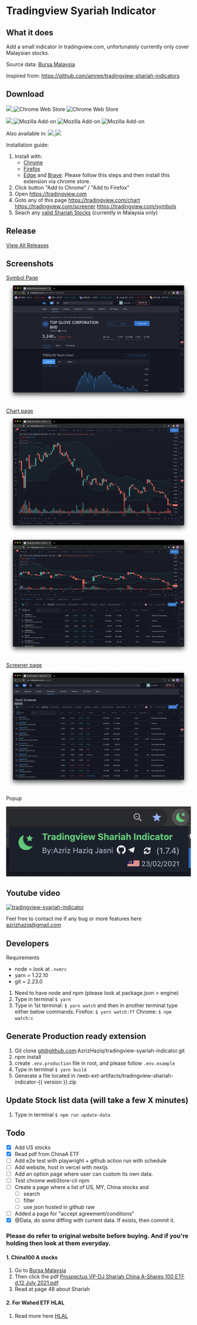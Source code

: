 # Tradingview Syariah Indicator 

## What it does
Add a small indicator in tradingview.com, unfortunately currently only cover Malaysian stocks.

Source data:
[Bursa Malaysia](https://www.bursamalaysia.com/market_information/equities_prices?legend%5B%5D=%5BS%5D&sort_by=short_name&sort_dir=asc&page=1)

Inspired from: 
https://github.com/amree/tradingview-shariah-indicators

## Download

<a target="_blank" rel="noopener noreferrer"
   title="Download Tradingview Shariah indicator in Chrome now"
   href="https://chrome.google.com/webstore/detail/tradingview-shariah-indic/eogackkjbjbbmlkbakekhaanphmnpkgf?utm_source=github&utm_medium=website&utm_campaign=shariah-invest">
    <img src="https://raw.githubusercontent.com/alrra/browser-logos/master/src/chrome/chrome_128x128.png" width="48" />
</a>
![Chrome Web Store](https://img.shields.io/chrome-web-store/v/eogackkjbjbbmlkbakekhaanphmnpkgf?color=blue&label=version)
![Chrome Web Store](https://img.shields.io/chrome-web-store/users/eogackkjbjbbmlkbakekhaanphmnpkgf?color=blue)



<a target="_blank" rel="noopener noreferrer"
   title="Download Tradingview Shariah indicator in Firefox now" 
   href="https://addons.mozilla.org/en-US/firefox/addon/tradingview-shariah-indicator?utm_source=github&utm_medium=website&utm_campaign=shariah-invest">
    <img src="https://raw.githubusercontent.com/alrra/browser-logos/master/src/firefox/firefox_128x128.png" width="48" />
</a>
![Mozilla Add-on](https://img.shields.io/amo/v/tradingview-shariah-indicator?color=orange&label=version)
![Mozilla Add-on](https://img.shields.io/amo/users/tradingview-shariah-indicator?color=orange)
![Mozilla Add-on](https://img.shields.io/amo/rating/tradingview-shariah-indicator?color=orange)


Also available in: 
<a target="_blank" rel="noopener noreferrer"
   title="Download Tradingview Shariah indicator in Edge now" 
   href="https://support.microsoft.com/en-my/help/4027935/microsoft-edge-add-or-remove-browser-extensions">
    <img src="https://raw.githubusercontent.com/alrra/browser-logos/master/src/edge/edge_128x128.png" width="24" />
</a>
<a target="_blank" rel="noopener noreferrer"
   title="Download Tradingview Shariah indicator in Brave now" 
   href="https://support.brave.com/hc/en-us/articles/360017909112-How-can-I-add-extensions-to-Brave-">
    <img src="https://raw.githubusercontent.com/alrra/browser-logos/master/src/brave/brave_128x128.png" width="24" />
</a>


Installation guide:
1. Install with: 
    - [Chrome](https://chrome.google.com/webstore/detail/tradingview-shariah-indic/eogackkjbjbbmlkbakekhaanphmnpkgf)
    - [Firefox](https://addons.mozilla.org/en-US/firefox/addon/tradingview-shariah-indicator)
    - [Edge](https://support.microsoft.com/en-my/help/4027935/microsoft-edge-add-or-remove-browser-extensions) and [Brave](https://support.brave.com/hc/en-us/articles/360017909112-How-can-I-add-extensions-to-Brave-): Please follow this steps and then install this extension via chrome store.
2. Click button "Add to Chrome" / "Add to Firefox"
3. Open https://tradingview.com
4. Goto any of this page https://tradingview.com/chart https://tradingview.com/screener https://tradingview.com/symbols
5. Seach any [valid Shariah Stocks](https://github.com/AzrizHaziq/tradingview-syariah-indicator/blob/master/contents/MYX.txt) (currently in Malaysia only)


## Release 
[View All Releases](https://github.com/AzrizHaziq/tradingview-syariah-indicator/releases) 


## Screenshots
[Symbol Page](https://www.tradingview.com/symbols/MYX-TOPGLOV/)
![Symbol page](./packages/docs/ori_chrome/symbol_page.png)

[Chart page](https://www.tradingview.com/chart/)
![Chart page](./packages/docs/ori_chrome/chart_page.png)
![Chart page with screener](./packages/docs/ori_chrome/chart_page_with_screener.png)

[Screener page](https://www.tradingview.com/screener/)
![Screener page](./packages/docs/ori_chrome/screener_page_on.png)

Popup

![popup](./packages/docs/ori_chrome/popup.png)

## Youtube video
[![tradingview-syariah-indicator](https://img.youtube.com/vi/4U8mu_5UfUQ/0.jpg)](https://www.youtube.com/watch?v=4U8mu_5UfUQ)

Feel free to contact me if any bug or more features here  
[azrizhaziq@gmail.com](mailto:azrizhaziq@gmail.com)


## Developers
Requirements
- node = look at `.nvmrc`
- yarn = 1.22.10
- git = 2.23.0

1. Need to have node and npm (please look at package.json > engine)
2. Type in terminal `$ yarn`
3. Type in 1st terminal: `$ yarn watch`
   and then in another terminal type either below commands:
   Firefox: `$ yarn watch:ff` 
   Chrome: `$ npm watch:c`
   
   
## Generate Production ready extension
1. Git clone git@github.com:AzrizHaziq/tradingview-syariah-indicator.git
2. npm install
3. create `.env.production` file in root, and please follow `.env.example`
4. Type in terminal `$ yarn build`
5. Generate a file located in /web-ext-artifacts/tradingview-shariah-indicator-{{ version }}.zip


## Update Stock list data (will take a few X minutes)
1. Type in terminal `$ npm run update-data`
    

## Todo

- [X] Add US stocks
- [X] Read pdf from ChinaA ETF
- [ ] Add e2e test with playwright + github action run with schedule
- [ ] Add website, host in vercel with nextjs
- [ ] Add an option page where user can custom its own data.
- [ ] Test chrome webStore-cli npm
- [ ] Create a page where a list of US, MY, China stocks and 
    - [ ] search
    - [ ] filter
    - [ ] use json hosted in github raw
- [ ] Added a page for "accept agreement/conditions"
- [X] @Data, do some diffing with current data. If exists, then commit it.

### Please do refer to original website before buying. And if you're holding then look at them everyday.
#### 1. China100 A stocks
1. Go to [Bursa Malaysia](https://www.bursamalaysia.com/bm/market_information/announcements/company_announcement/announcement_details?ann_id=3174424) 
2. Then click the pdf [Prospectus VP-DJ Shariah China A-Shares 100 ETF d.12 July 2021.pdf](https://disclosure.bursamalaysia.com/FileAccess/apbursaweb/download?id=209757&name=EA_DS_ATTACHMENTS)
3. Read at page 48 about Shariah

#### 2. For Wahed ETF HLAL
1. Read more here [HLAL](https://funds.wahedinvest.com/)

